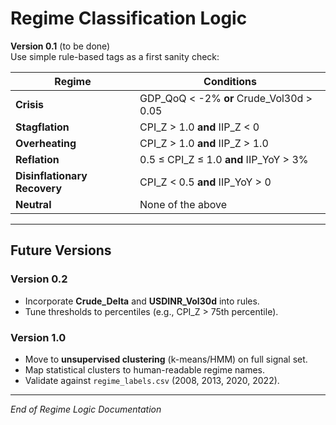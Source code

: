 # Regime Classification Logic

**Version 0.1** (to be done)  
Use simple rule-based tags as a first sanity check:

| Regime                 | Conditions                                                                |
|------------------------|---------------------------------------------------------------------------|
| **Crisis**             | GDP_QoQ < -2% **or** Crude_Vol30d > 0.05                                 |
| **Stagflation**        | CPI_Z > 1.0 **and** IIP_Z < 0                                        |
| **Overheating**        | CPI_Z > 1.0 **and** IIP_Z > 1.0                                       |
| **Reflation**          | 0.5 ≤ CPI_Z ≤ 1.0 **and** IIP_YoY > 3%                                |
| **Disinflationary Recovery** | CPI_Z < 0.5 **and** IIP_YoY > 0                            |
| **Neutral**            | None of the above                                                        |

---

## Future Versions

### Version 0.2  
- Incorporate **Crude_Delta** and **USDINR_Vol30d** into rules.  
- Tune thresholds to percentiles (e.g., CPI_Z > 75th percentile).  

### Version 1.0  
- Move to **unsupervised clustering** (k-means/HMM) on full signal set.  
- Map statistical clusters to human-readable regime names.  
- Validate against `regime_labels.csv` (2008, 2013, 2020, 2022).

---

_End of Regime Logic Documentation_  
